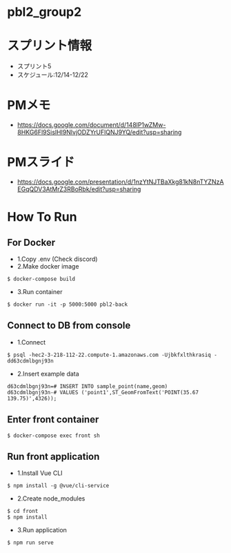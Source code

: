 # pbl2_group2

# スプリント情報
- スプリント5
- スケジュール:12/14-12/22

# PMメモ
- https://docs.google.com/document/d/148lP1wZMw-8HKG6Fl9SislHI9NlvjODZYrUFlQNJ9YQ/edit?usp=sharing

# PMスライド
- https://docs.google.com/presentation/d/1nzYtNJTBaXkg81kN8nTYZNzAEGqQDV3AtMrZ3RBoRbk/edit?usp=sharing

# How To Run
## For Docker
- 1.Copy .env (Check discord)
- 2.Make docker image
```
$ docker-compose build
```
- 3.Run container
```
$ docker run -it -p 5000:5000 pbl2-back
```
## Connect to DB from console
- 1.Connect
```
$ psql -hec2-3-218-112-22.compute-1.amazonaws.com -Ujbkfxlthkrasiq -dd63cdmlbgnj93n
```
- 2.Insert example data
```
d63cdmlbgnj93n=# INSERT INTO sample_point(name,geom)
d63cdmlbgnj93n-# VALUES ('point1',ST_GeomFromText('POINT(35.67 139.75)',4326));
```
## Enter front container
```
$ docker-compose exec front sh
```
## Run front application
- 1.Install Vue CLI
```
$ npm install -g @vue/cli-service
```
- 2.Create node_modules
```
$ cd front
$ npm install
```
- 3.Run application
```
$ npm run serve
```
